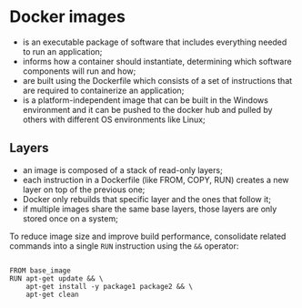 # Docker images

- is an executable package of software that includes everything needed to run an application;
- informs how a container should instantiate, determining which software components will run and how;
- are built using the Dockerfile which consists of a set of instructions that are required to containerize an application;
- is a platform-independent image that can be built in the Windows environment and it can be pushed to the docker hub and pulled by others with different OS environments like Linux;

## Layers

- an image is composed of a stack of read-only layers;
- each instruction in a Dockerfile (like FROM, COPY, RUN) creates a new layer on top of the previous one;
- Docker only rebuilds that specific layer and the ones that follow it;
- if multiple images share the same base layers, those layers are only stored once on a system;

To reduce image size and improve build performance, consolidate related commands into a single `RUN` instruction using the `&&` operator:

```shell

FROM base_image
RUN apt-get update && \
    apt-get install -y package1 package2 && \
    apt-get clean

```
